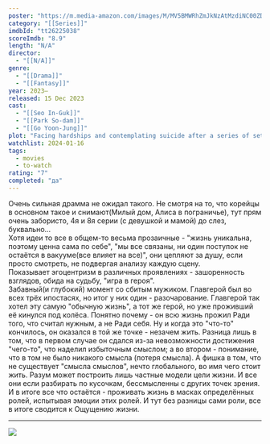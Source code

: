 ```yaml
---
poster: "https://m.media-amazon.com/images/M/MV5BMWRhZmJkNzAtMzdiNC00ZDAzLWExOWUtYWQ2NzVlNmRhNDlhXkEyXkFqcGdeQXVyNjI4NDY5ODM@._V1_SX300.jpg"
category: "[[Series]]"
imdbId: "tt26225038"
scoreImdb: "8.9"
length: "N/A"
director: 
  - "[[N/A]]"
genre: 
  - "[[Drama]]"
  - "[[Fantasy]]"
year: 2023–
released: 15 Dec 2023
cast: 
  - "[[Seo In-Guk]]"
  - "[[Park So-dam]]"
  - "[[Go Yoon-Jung]]"
plot: "Facing hardships and contemplating suicide after a series of setbacks, a man is confronted by Death and tasked with experiencing death over and over again through 13 other lives to earn the chance to live."
watchlist: 2024-01-16
tags: 
  - movies
  - to-watch
rating: "7"
completed: "да"
---
```

Очень сильная драмма не ожидал такого. Не смотря на то, что корейцы в основном такое и снимают(Милый дом, Алиса в пограничье), тут прям очень забористо, 4я и 8я серии (с девушкой и мамой) до слез, буквально...  
Хотя идеи то все в общем-то весьма прозаичные - "жизнь уникальна, поэтому ценна сама по себе", "мы все связаны, ни один поступок не остаётся в вакууме(все влияет на все)", они цепляют за душу, если просто смотреть, не подвергая анализу каждую сцену.  
Показывает эгоцентризм в различных проявлениях - зашоренность взглядов, обида на судьбу, "игра в героя".  
Забавный(и глубокий) момент со сбитым мужиком. Главгерой был во всех трёх ипостасях, но итог у них один - разочарование. Главгерой так хотел эту самую "обычную жизнь", а тот же герой, но уже проживший её кинулся под колёса. Понятно почему - он всю жизнь прожил Ради того, что считал нужным, а не Ради себя. Ну и когда это "что-то" кончилось, он оказался в той же точке - незачем жить. Разница лишь в том, что в первом случае он сдался из-за невозможности достижения "чего-то", что наделил избыточным смыслом; а во втором - понимание, что в том не было никакого смысла (потеря смысла). А фишка в том, что не существует "смысла смыслов", нечто глобального, во имя чего стоит жить. Разум может построить лишь частные модели цели жизни. И все они если разбирать по кусочкам, бессмысленны с других точек зрения. И в итоге все что остаётся - проживать жизнь в масках определённых ролей, испытывая эмоции этих ролей. И тут без разницы сами роли, все в итоге сводится к Ощущению жизни.

---
![](https://m.media-amazon.com/images/M/MV5BMWRhZmJkNzAtMzdiNC00ZDAzLWExOWUtYWQ2NzVlNmRhNDlhXkEyXkFqcGdeQXVyNjI4NDY5ODM@._V1_SX300.jpg)